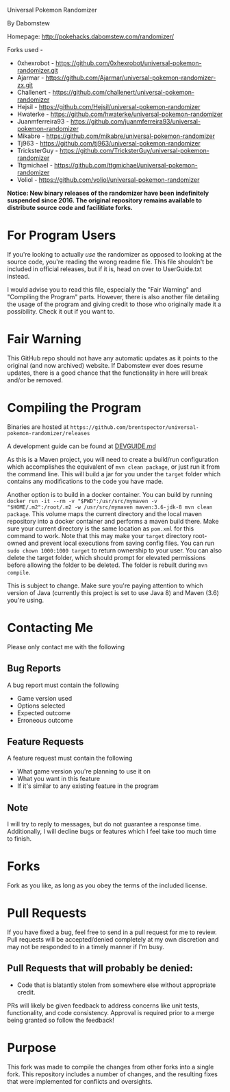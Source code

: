 Universal Pokemon Randomizer

By Dabomstew

Homepage: http://pokehacks.dabomstew.com/randomizer/

Forks used -
* 0xhexrobot - https://github.com/0xhexrobot/universal-pokemon-randomizer.git
* Ajarmar - https://github.com/Ajarmar/universal-pokemon-randomizer-zx.git
* Challenert - https://github.com/challenert/universal-pokemon-randomizer
* Hejsil - https://github.com/Hejsil/universal-pokemon-randomizer
* Hwaterke - https://github.com/hwaterke/universal-pokemon-randomizer
* Juanmferreira93 - https://github.com/juanmferreira93/universal-pokemon-randomizer
* Mikabre - https://github.com/mikabre/universal-pokemon-randomizer
* Tj963 - https://github.com/tj963/universal-pokemon-randomizer
* TricksterGuy - https://github.com/TricksterGuy/universal-pokemon-randomizer
* Ttgmichael - https://github.com/ttgmichael/universal-pokemon-randomizer
* Voliol - https://github.com/voliol/universal-pokemon-randomizer

**Notice: New binary releases of the randomizer have been indefinitely suspended since 2016. The original repository remains available to distribute source code and facilitiate forks.**

# For Program Users
If you're looking to actually *use* the randomizer as opposed to looking at the 
source code, you're reading the wrong readme file. This file shouldn't be 
included in official releases, but if it is, head on over to UserGuide.txt instead.

I would advise you to read this file, especially the "Fair Warning" and 
"Compiling the Program" parts. However, there is also another file detailing the
usage of the program and giving credit to those who originally made it a possibility.
Check it out if you want to.

# Fair Warning
This GitHub repo should not have any automatic updates as it points to the original
(and now archived) website. If Dabomstew ever does resume updates, there is a good
chance that the functionality in here will break and/or be removed.

# Compiling the Program

Binaries are hosted at `https://github.com/brentspector/universal-pokemon-randomizer/releases`

A development guide can be found at [DEVGUIDE.md](./DEVGUIDE.md)

As this is a Maven project, you will need to create a build/run configuration which
accomplishes the equivalent of `mvn clean package`, or just run it from the command
line. This will build a jar for you under the `target` folder which contains any
modifications to the code you have made.

Another option is to build in a docker container. You can build by running
`docker run -it --rm -v "$PWD":/usr/src/mymaven -v "$HOME/.m2":/root/.m2 -w /usr/src/mymaven maven:3.6-jdk-8 mvn clean package`.
This volume maps the current directory and the local maven repository into a docker container
and performs a maven build there. Make sure your current directory is the same location as
`pom.xml` for this command to work. Note that this may make your `target` directory
root-owned and prevent local executions from saving config files. You can run
`sudo chown 1000:1000 target` to return ownership to your user. You can also
delete the target folder, which should prompt for elevated permissions before
allowing the folder to be deleted. The folder is rebuilt during `mvn compile`. 

This is subject to change. Make sure you're paying attention to which version of Java
(currently this project is set to use Java 8) and Maven (3.6) you're using.

# Contacting Me
Please only contact me with the following

## Bug Reports
A bug report must contain the following
- Game version used
- Options selected
- Expected outcome
- Erroneous outcome

## Feature Requests
A feature request must contain the following
- What game version you're planning to use it on 
- What you want in this feature
- If it's similar to any existing feature in the program

## Note
I will try to reply to messages, but do not guarantee a response time. 
Additionally, I will decline bugs or features which I feel take too 
much time to finish.

# Forks
Fork as you like, as long as you obey the terms of the included license.

# Pull Requests
If you have fixed a bug, feel free to send in a pull request for me to 
review. Pull requests will be accepted/denied completely at my own
discretion and may not be responded to in a timely manner if I'm busy.

## Pull Requests that will probably be denied:
* Code that is blatantly stolen from somewhere else without appropriate credit.

PRs will likely be given feedback to address concerns like unit tests,
functionality, and code consistency. Approval is required prior to
a merge being granted so follow the feedback!

# Purpose
This fork was made to compile the changes from other forks into a single fork. This
repository includes a number of changes, and the resulting fixes that were implemented
for conflicts and oversights. 

